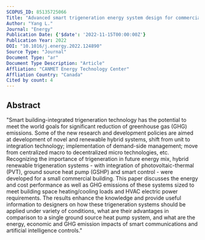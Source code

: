 ```yaml
---
SCOPUS_ID: 85135725066
Title: "Advanced smart trigeneration energy system design for commercial building applications – Energy and cost performance analyses"
Author: "Yang L."
Journal: "Energy"
Publication Date: {'$date': '2022-11-15T00:00:00Z'}
Publication Year: 2022
DOI: "10.1016/j.energy.2022.124890"
Source Type: "Journal"
Document Type: "ar"
Document Type Description: "Article"
Affliation: "CANMET Energy Technology Center"
Affliation Country: "Canada"
Cited by count: 4
---
```


## Abstract
"Smart building-integrated trigeneration technology has the potential to meet the world goals for significant reduction of greenhouse gas (GHG) emissions. Some of the new research and development policies are aimed at development of novel and renewable hybrid systems, shift from unit to integration technology; implementation of demand-side management; move from centralized macro to decentralized micro technologies, etc. Recognizing the importance of trigeneration in future energy mix, hybrid renewable trigeneration systems - with integration of photovoltaic-thermal (PVT), ground source heat pump (GSHP) and smart control - were developed for a small commercial building. This paper discusses the energy and cost performance as well as GHG emissions of these systems sized to meet building space heating/cooling loads and HVAC electric power requirements. The results enhance the knowledge and provide useful information to designers on how these trigeneration systems should be applied under variety of conditions, what are their advantages in comparison to a single ground source heat pump system, and what are the energy, economic and GHG emission impacts of smart communications and artificial intelligence controls."
